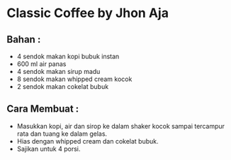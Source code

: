 # Classic Coffee by Jhon Aja

## Bahan :
- 4 sendok makan kopi bubuk instan
- 600 ml air panas
- 4 sendok makan sirup madu
- 8 sendok makan whipped cream kocok
- 2 sendok makan cokelat bubuk

## Cara Membuat :
- Masukkan kopi, air dan sirop ke dalam shaker kocok sampai tercampur rata dan tuang ke dalam gelas.
- Hias dengan whipped cream dan cokelat bubuk.
- Sajikan untuk 4 porsi.
